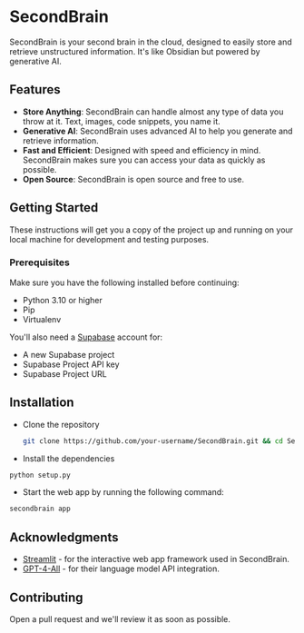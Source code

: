 # SecondBrain

SecondBrain is your second brain in the cloud, designed to easily store and retrieve unstructured information. It's like Obsidian but powered by generative AI.

## Features

- **Store Anything**: SecondBrain can handle almost any type of data you throw at it. Text, images, code snippets, you name it.
- **Generative AI**: SecondBrain uses advanced AI to help you generate and retrieve information.
- **Fast and Efficient**: Designed with speed and efficiency in mind. SecondBrain makes sure you can access your data as quickly as possible.
- **Open Source**: SecondBrain is open source and free to use.


## Getting Started

These instructions will get you a copy of the project up and running on your local machine for development and testing purposes.

### Prerequisites

Make sure you have the following installed before continuing:

- Python 3.10 or higher
- Pip
- Virtualenv

You'll also need a [Supabase](https://supabase.com/) account for:

- A new Supabase project
- Supabase Project API key
- Supabase Project URL


## Installation

- Clone the repository

   ```bash
   git clone https://github.com/your-username/SecondBrain.git && cd SecondBrain
  ```

- Install the dependencies

```bash
python setup.py
```

- Start the web app by running the following command:

```bash
secondbrain app
```

## Acknowledgments
- [Streamlit](https://streamlit.io/) - for the interactive web app framework used in SecondBrain.
- [GPT-4-All](https://gpt4all.io/index.html) - for their language model API integration.


## Contributing

Open a pull request and we'll review it as soon as possible.

